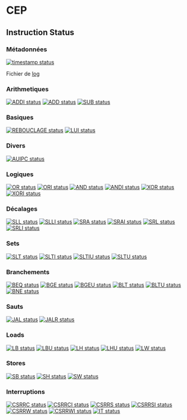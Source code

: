 # CEP

## Instruction Status

### Métadonnées

[![timestamp status](https://CEP_Deploy.pages.ensimag.fr/apprentis/Eval/pintodaj_eval//timestamp.svg)](https://CEP_Deploy.pages.ensimag.fr/apprentis/Eval/pintodaj_eval//timestamp.svg)

Fichier de [log](https://CEP_Deploy.pages.ensimag.fr/apprentis/Eval/pintodaj_eval//log.txt)
### Arithmetiques

[![ADDI status](https://CEP_Deploy.pages.ensimag.fr/apprentis/Eval/pintodaj_eval//ADDI.svg)](https://CEP_Deploy.pages.ensimag.fr/apprentis/Eval/pintodaj_eval//ADDI.svg)
[![ADD status](https://CEP_Deploy.pages.ensimag.fr/apprentis/Eval/pintodaj_eval//ADD.svg)](https://CEP_Deploy.pages.ensimag.fr/apprentis/Eval/pintodaj_eval//ADD.svg)
[![SUB status](https://CEP_Deploy.pages.ensimag.fr/apprentis/Eval/pintodaj_eval//SUB.svg)](https://CEP_Deploy.pages.ensimag.fr/apprentis/Eval/pintodaj_eval//SUB.svg)
### Basiques

[![REBOUCLAGE status](https://CEP_Deploy.pages.ensimag.fr/apprentis/Eval/pintodaj_eval//REBOUCLAGE.svg)](https://CEP_Deploy.pages.ensimag.fr/apprentis/Eval/pintodaj_eval//REBOUCLAGE.svg)
[![LUI status](https://CEP_Deploy.pages.ensimag.fr/apprentis/Eval/pintodaj_eval//LUI.svg)](https://CEP_Deploy.pages.ensimag.fr/apprentis/Eval/pintodaj_eval//LUI.svg)
### Divers

[![AUIPC status](https://CEP_Deploy.pages.ensimag.fr/apprentis/Eval/pintodaj_eval//AUIPC.svg)](https://CEP_Deploy.pages.ensimag.fr/apprentis/Eval/pintodaj_eval//AUIPC.svg)
### Logiques

[![OR status](https://CEP_Deploy.pages.ensimag.fr/apprentis/Eval/pintodaj_eval//OR.svg)](https://CEP_Deploy.pages.ensimag.fr/apprentis/Eval/pintodaj_eval//OR.svg)
[![ORI status](https://CEP_Deploy.pages.ensimag.fr/apprentis/Eval/pintodaj_eval//ORI.svg)](https://CEP_Deploy.pages.ensimag.fr/apprentis/Eval/pintodaj_eval//ORI.svg)
[![AND status](https://CEP_Deploy.pages.ensimag.fr/apprentis/Eval/pintodaj_eval//AND.svg)](https://CEP_Deploy.pages.ensimag.fr/apprentis/Eval/pintodaj_eval//AND.svg)
[![ANDI status](https://CEP_Deploy.pages.ensimag.fr/apprentis/Eval/pintodaj_eval//ANDI.svg)](https://CEP_Deploy.pages.ensimag.fr/apprentis/Eval/pintodaj_eval//ANDI.svg)
[![XOR status](https://CEP_Deploy.pages.ensimag.fr/apprentis/Eval/pintodaj_eval//XOR.svg)](https://CEP_Deploy.pages.ensimag.fr/apprentis/Eval/pintodaj_eval//XOR.svg)
[![XORI status](https://CEP_Deploy.pages.ensimag.fr/apprentis/Eval/pintodaj_eval//XORI.svg)](https://CEP_Deploy.pages.ensimag.fr/apprentis/Eval/pintodaj_eval//XORI.svg)
### Décalages

[![SLL status](https://CEP_Deploy.pages.ensimag.fr/apprentis/Eval/pintodaj_eval//SLL.svg)](https://CEP_Deploy.pages.ensimag.fr/apprentis/Eval/pintodaj_eval//SLL.svg)
[![SLLI status](https://CEP_Deploy.pages.ensimag.fr/apprentis/Eval/pintodaj_eval//SLLI.svg)](https://CEP_Deploy.pages.ensimag.fr/apprentis/Eval/pintodaj_eval//SLLI.svg)
[![SRA status](https://CEP_Deploy.pages.ensimag.fr/apprentis/Eval/pintodaj_eval//SRA.svg)](https://CEP_Deploy.pages.ensimag.fr/apprentis/Eval/pintodaj_eval//SRA.svg)
[![SRAI status](https://CEP_Deploy.pages.ensimag.fr/apprentis/Eval/pintodaj_eval//SRAI.svg)](https://CEP_Deploy.pages.ensimag.fr/apprentis/Eval/pintodaj_eval//SRAI.svg)
[![SRL status](https://CEP_Deploy.pages.ensimag.fr/apprentis/Eval/pintodaj_eval//SRL.svg)](https://CEP_Deploy.pages.ensimag.fr/apprentis/Eval/pintodaj_eval//SRL.svg)
[![SRLI status](https://CEP_Deploy.pages.ensimag.fr/apprentis/Eval/pintodaj_eval//SRLI.svg)](https://CEP_Deploy.pages.ensimag.fr/apprentis/Eval/pintodaj_eval//SRLI.svg)
### Sets

[![SLT status](https://CEP_Deploy.pages.ensimag.fr/apprentis/Eval/pintodaj_eval//SLT.svg)](https://CEP_Deploy.pages.ensimag.fr/apprentis/Eval/pintodaj_eval//SLT.svg)
[![SLTI status](https://CEP_Deploy.pages.ensimag.fr/apprentis/Eval/pintodaj_eval//SLTI.svg)](https://CEP_Deploy.pages.ensimag.fr/apprentis/Eval/pintodaj_eval//SLTI.svg)
[![SLTIU status](https://CEP_Deploy.pages.ensimag.fr/apprentis/Eval/pintodaj_eval//SLTIU.svg)](https://CEP_Deploy.pages.ensimag.fr/apprentis/Eval/pintodaj_eval//SLTIU.svg)
[![SLTU status](https://CEP_Deploy.pages.ensimag.fr/apprentis/Eval/pintodaj_eval//SLTU.svg)](https://CEP_Deploy.pages.ensimag.fr/apprentis/Eval/pintodaj_eval//SLTU.svg)
### Branchements

[![BEQ status](https://CEP_Deploy.pages.ensimag.fr/apprentis/Eval/pintodaj_eval//BEQ.svg)](https://CEP_Deploy.pages.ensimag.fr/apprentis/Eval/pintodaj_eval//BEQ.svg)
[![BGE status](https://CEP_Deploy.pages.ensimag.fr/apprentis/Eval/pintodaj_eval//BGE.svg)](https://CEP_Deploy.pages.ensimag.fr/apprentis/Eval/pintodaj_eval//BGE.svg)
[![BGEU status](https://CEP_Deploy.pages.ensimag.fr/apprentis/Eval/pintodaj_eval//BGEU.svg)](https://CEP_Deploy.pages.ensimag.fr/apprentis/Eval/pintodaj_eval//BGEU.svg)
[![BLT status](https://CEP_Deploy.pages.ensimag.fr/apprentis/Eval/pintodaj_eval//BLT.svg)](https://CEP_Deploy.pages.ensimag.fr/apprentis/Eval/pintodaj_eval//BLT.svg)
[![BLTU status](https://CEP_Deploy.pages.ensimag.fr/apprentis/Eval/pintodaj_eval//BLTU.svg)](https://CEP_Deploy.pages.ensimag.fr/apprentis/Eval/pintodaj_eval//BLTU.svg)
[![BNE status](https://CEP_Deploy.pages.ensimag.fr/apprentis/Eval/pintodaj_eval//BNE.svg)](https://CEP_Deploy.pages.ensimag.fr/apprentis/Eval/pintodaj_eval//BNE.svg)
### Sauts

[![JAL status](https://CEP_Deploy.pages.ensimag.fr/apprentis/Eval/pintodaj_eval//JAL.svg)](https://CEP_Deploy.pages.ensimag.fr/apprentis/Eval/pintodaj_eval//JAL.svg)
[![JALR status](https://CEP_Deploy.pages.ensimag.fr/apprentis/Eval/pintodaj_eval//JALR.svg)](https://CEP_Deploy.pages.ensimag.fr/apprentis/Eval/pintodaj_eval//JALR.svg)
### Loads

[![LB status](https://CEP_Deploy.pages.ensimag.fr/apprentis/Eval/pintodaj_eval//LB.svg)](https://CEP_Deploy.pages.ensimag.fr/apprentis/Eval/pintodaj_eval//LB.svg)
[![LBU status](https://CEP_Deploy.pages.ensimag.fr/apprentis/Eval/pintodaj_eval//LBU.svg)](https://CEP_Deploy.pages.ensimag.fr/apprentis/Eval/pintodaj_eval//LBU.svg)
[![LH status](https://CEP_Deploy.pages.ensimag.fr/apprentis/Eval/pintodaj_eval//LH.svg)](https://CEP_Deploy.pages.ensimag.fr/apprentis/Eval/pintodaj_eval//LH.svg)
[![LHU status](https://CEP_Deploy.pages.ensimag.fr/apprentis/Eval/pintodaj_eval//LHU.svg)](https://CEP_Deploy.pages.ensimag.fr/apprentis/Eval/pintodaj_eval//LHU.svg)
[![LW status](https://CEP_Deploy.pages.ensimag.fr/apprentis/Eval/pintodaj_eval//LW.svg)](https://CEP_Deploy.pages.ensimag.fr/apprentis/Eval/pintodaj_eval//LW.svg)
### Stores

[![SB status](https://CEP_Deploy.pages.ensimag.fr/apprentis/Eval/pintodaj_eval//SB.svg)](https://CEP_Deploy.pages.ensimag.fr/apprentis/Eval/pintodaj_eval//SB.svg)
[![SH status](https://CEP_Deploy.pages.ensimag.fr/apprentis/Eval/pintodaj_eval//SH.svg)](https://CEP_Deploy.pages.ensimag.fr/apprentis/Eval/pintodaj_eval//SH.svg)
[![SW status](https://CEP_Deploy.pages.ensimag.fr/apprentis/Eval/pintodaj_eval//SW.svg)](https://CEP_Deploy.pages.ensimag.fr/apprentis/Eval/pintodaj_eval//SW.svg)
### Interruptions

[![CSRRC status](https://CEP_Deploy.pages.ensimag.fr/apprentis/Eval/pintodaj_eval//CSRRC.svg)](https://CEP_Deploy.pages.ensimag.fr/apprentis/Eval/pintodaj_eval//CSRRC.svg)
[![CSRRCI status](https://CEP_Deploy.pages.ensimag.fr/apprentis/Eval/pintodaj_eval//CSRRCI.svg)](https://CEP_Deploy.pages.ensimag.fr/apprentis/Eval/pintodaj_eval//CSRRCI.svg)
[![CSRRS status](https://CEP_Deploy.pages.ensimag.fr/apprentis/Eval/pintodaj_eval//CSRRS.svg)](https://CEP_Deploy.pages.ensimag.fr/apprentis/Eval/pintodaj_eval//CSRRS.svg)
[![CSRRSI status](https://CEP_Deploy.pages.ensimag.fr/apprentis/Eval/pintodaj_eval//CSRRSI.svg)](https://CEP_Deploy.pages.ensimag.fr/apprentis/Eval/pintodaj_eval//CSRRSI.svg)
[![CSRRW status](https://CEP_Deploy.pages.ensimag.fr/apprentis/Eval/pintodaj_eval//CSRRW.svg)](https://CEP_Deploy.pages.ensimag.fr/apprentis/Eval/pintodaj_eval//CSRRW.svg)
[![CSRRWI status](https://CEP_Deploy.pages.ensimag.fr/apprentis/Eval/pintodaj_eval//CSRRWI.svg)](https://CEP_Deploy.pages.ensimag.fr/apprentis/Eval/pintodaj_eval//CSRRWI.svg)
[![IT status](https://CEP_Deploy.pages.ensimag.fr/apprentis/Eval/pintodaj_eval//IT.svg)](https://CEP_Deploy.pages.ensimag.fr/apprentis/Eval/pintodaj_eval//IT.svg)
